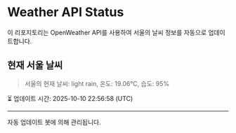 
# Weather API Status

이 리포지토리는 OpenWeather API를 사용하여 서울의 날씨 정보를 자동으로 업데이트합니다.

## 현재 서울 날씨
> 서울의 현재 날씨: light rain, 온도: 19.06°C, 습도: 95%

⏳ 업데이트 시간: 2025-10-10 22:56:58 (UTC)

---
자동 업데이트 봇에 의해 관리됩니다.
